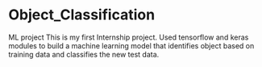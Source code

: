 # Object_Classification
ML project 
This is my first Internship project. 
Used tensorflow and keras modules to build a machine learning model that identifies object based on training data and classifies the new test data.
